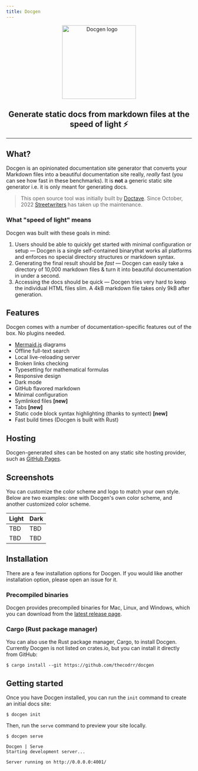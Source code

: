 ```yaml
---
title: Docgen
---
```


<p align="center">
<img alt="Docgen logo" src="./logo.png" width="200px" />
</p>

<h2 align="center">
Generate static docs from markdown files at the speed of light ⚡
</h2>

---

## What?

Docgen is an opinionated documentation site generator that converts your Markdown files into a beautiful documentation site really, _really_ fast (you can see how fast in these benchmarks). It is **not** a generic static site generator i.e. it is only meant for generating docs.

> This open source tool was initially built by [Doctave](https://github.com/Doctave/doctave/). Since October, 2022 [Streetwriters](https://streetwriters.co) has taken up the maintenance.

### What "speed of light" means

Docgen was built with these goals in mind:

1. Users should be able to quickly get started with minimal configuration or setup — Docgen is a single self-contained binarythat works all platforms and enforces no special directory structures or markdown syntax.
2. Generating the final result should be _fast_ — Docgen can easily take a directory of 10,000 markdown files & turn it into beautiful documentation in under a second.
3. Accessing the docs should be quick — Docgen tries very hard to keep the individual HTML files slim. A 4kB markdown file takes only 9kB after generation.

## Features

Docgen comes with a number of documentation-specific features out of the box. No plugins needed.

- [Mermaid.js](https://mermaid-js.github.io/) diagrams
- Offline full-text search
- Local live-reloading server
- Broken links checking
- Typesetting for mathematical formulas
- Responsive design
- Dark mode
- GitHub flavored markdown
- Minimal configuration
- Symlinked files **[new]**
- Tabs **[new]**
- Static code block syntax highlighting (thanks to syntect) **[new]**
- Fast build times (Docgen is built with Rust)

## Hosting

Docgen-generated sites can be hosted on any static site hosting provider, such as [GitHub
Pages](https://pages.github.com/).

## Screenshots

You can customize the color scheme and logo to match your own style. Below are two examples: one
with Docgen's own color scheme, and another customized color scheme.

| Light | Dark |
| ----- | ---- |
| TBD   | TBD  |
| TBD   | TBD  |

## Installation

There are a few installation options for Docgen. If you would like another installation option,
please open an issue for it.

### Precompiled binaries

Docgen provides precompiled binaries for Mac, Linux, and Windows, which you can download from the
[latest release page](https://github.com/thecodrr/docgen/releases/latest).

### Cargo (Rust package manager)

You can also use the Rust package manager, Cargo, to install Docgen. Currently Docgen is not
listed on crates.io, but you can install it directly from GitHub:

```
$ cargo install --git https://github.com/thecodrr/docgen
```

## Getting started

Once you have Docgen installed, you can run the `init` command to create an initial docs site:

```
$ docgen init
```

Then, run the `serve` command to preview your site locally.

```
$ docgen serve

Docgen | Serve
Starting development server...

Server running on http://0.0.0.0:4001/

```
